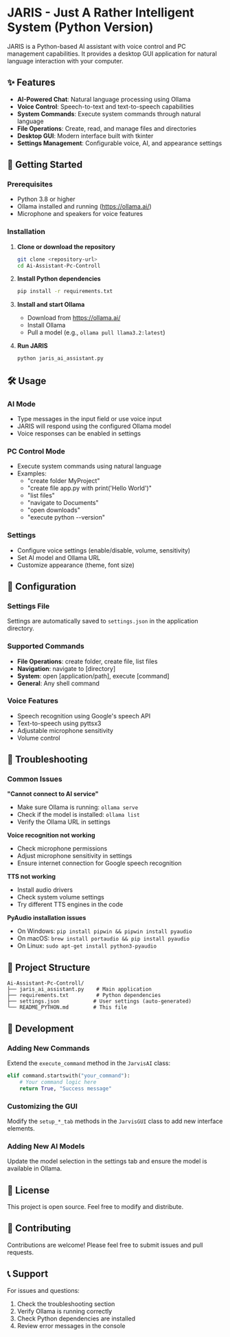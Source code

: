 # JARIS - Just A Rather Intelligent System (Python Version)

JARIS is a Python-based AI assistant with voice control and PC management capabilities. It provides a desktop GUI application for natural language interaction with your computer.

## ✨ Features

- **AI-Powered Chat**: Natural language processing using Ollama
- **Voice Control**: Speech-to-text and text-to-speech capabilities
- **System Commands**: Execute system commands through natural language
- **File Operations**: Create, read, and manage files and directories
- **Desktop GUI**: Modern interface built with tkinter
- **Settings Management**: Configurable voice, AI, and appearance settings

## 🚀 Getting Started

### Prerequisites

- Python 3.8 or higher
- Ollama installed and running (https://ollama.ai/)
- Microphone and speakers for voice features

### Installation

1. **Clone or download the repository**
   ```bash
   git clone <repository-url>
   cd Ai-Assistant-Pc-Controll
   ```

2. **Install Python dependencies**
   ```bash
   pip install -r requirements.txt
   ```

3. **Install and start Ollama**
   - Download from https://ollama.ai/
   - Install Ollama
   - Pull a model (e.g., `ollama pull llama3.2:latest`)

4. **Run JARIS**
   ```bash
   python jaris_ai_assistant.py
   ```

## 🛠️ Usage

### AI Mode
- Type messages in the input field or use voice input
- JARIS will respond using the configured Ollama model
- Voice responses can be enabled in settings

### PC Control Mode
- Execute system commands using natural language
- Examples:
  - "create folder MyProject"
  - "create file app.py with print('Hello World')"
  - "list files"
  - "navigate to Documents"
  - "open downloads"
  - "execute python --version"

### Settings
- Configure voice settings (enable/disable, volume, sensitivity)
- Set AI model and Ollama URL
- Customize appearance (theme, font size)

## 🔧 Configuration

### Settings File
Settings are automatically saved to `settings.json` in the application directory.

### Supported Commands
- **File Operations**: create folder, create file, list files
- **Navigation**: navigate to [directory]
- **System**: open [application/path], execute [command]
- **General**: Any shell command

### Voice Features
- Speech recognition using Google's speech API
- Text-to-speech using pyttsx3
- Adjustable microphone sensitivity
- Volume control

## 🐛 Troubleshooting

### Common Issues

**"Cannot connect to AI service"**
- Make sure Ollama is running: `ollama serve`
- Check if the model is installed: `ollama list`
- Verify the Ollama URL in settings

**Voice recognition not working**
- Check microphone permissions
- Adjust microphone sensitivity in settings
- Ensure internet connection for Google speech recognition

**TTS not working**
- Install audio drivers
- Check system volume settings
- Try different TTS engines in the code

**PyAudio installation issues**
- On Windows: `pip install pipwin && pipwin install pyaudio`
- On macOS: `brew install portaudio && pip install pyaudio`
- On Linux: `sudo apt-get install python3-pyaudio`

## 📁 Project Structure

```
Ai-Assistant-Pc-Controll/
├── jaris_ai_assistant.py    # Main application
├── requirements.txt         # Python dependencies
├── settings.json           # User settings (auto-generated)
└── README_PYTHON.md        # This file
```

## 🔧 Development

### Adding New Commands
Extend the `execute_command` method in the `JarvisAI` class:

```python
elif command.startswith("your_command"):
    # Your command logic here
    return True, "Success message"
```

### Customizing the GUI
Modify the `setup_*_tab` methods in the `JarvisGUI` class to add new interface elements.

### Adding New AI Models
Update the model selection in the settings tab and ensure the model is available in Ollama.

## 📝 License

This project is open source. Feel free to modify and distribute.

## 🤝 Contributing

Contributions are welcome! Please feel free to submit issues and pull requests.

## 📞 Support

For issues and questions:
1. Check the troubleshooting section
2. Verify Ollama is running correctly
3. Check Python dependencies are installed
4. Review error messages in the console
